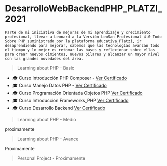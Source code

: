 # DesarrolloWebBackendPHP_PLATZI_2021

```Parte de mi iniciativa de mejoras de mi aprendizaje y crecimiento profesional, llevar a Leonard a la Versión LeoSan Profesional 4.0 Todo Sobre PHP suministrado por la plataforma educativa Platzi, ir desaprendiendo para mejorar, sabemos que las tecnologías avanzan todo el tiempo y lo mejor es retomar las bases y reflexionar sobre ellas para crear nuevos cimientos, nuevos pilares y alcanzar un mayor nivel con las grandes novedades del área. ```
 

> Learning about PHP - Basic 

- 🎓 Curso Introducción PHP Composer - [Ver Certificado](https://github.com/LeoSan/DesarrolloWebBackendPHP_PLATZI_2021/blob/main/01_Basico/00_Curso_Introducci%C3%B3nPHPComposer/Examen/2021_Diploma-php_composer_platzi.pdf)
- 🎓 Curso Manejo Datos PHP - [Ver Certificado](https://github.com/LeoSan/DesarrolloWebBackendPHP_PLATZI_2021/blob/main/01_Basico/01_CursoManejoDatosPHP/Examen/2021_Diploma-datos-php_2021.pdf)
- 🎓 Curso Programación Orientada Objetos PHP [Ver Certificado](https://github.com/LeoSan/DesarrolloWebBackendPHP_PLATZI_2021/blob/main/01_Basico/02_Curso_ProgramacionOrientadaObjetosPHP/Examen/2021_Diploma-php-poo_PLATZI.pdf)
- 🎓 Curso Introduccion Frameworks_PHP [Ver Certificado](https://github.com/LeoSan/DesarrolloWebBackendPHP_PLATZI_2021/blob/main/01_Basico/03_Curso_Introduccion_Frameworks_PHP/Examen/2021_Diploma-php-frameworks_PLATZI.pdf)
- 🎓 Curso Desarrollo Backend [Ver Certificado](https://github.com/LeoSan/DesarrolloWebBackendPHP_PLATZI_2021/blob/main/01_Basico/04_CursoIntroduccionDesarrolloBackend/Examen/2021_Diploma-introduccion-backend_PLATZI.pdf)


> Learning about PHP - Medio 

proximamente 

> Learning about PHP - Avance

Proximamente 

> Personal Project - 
Proximamente 
